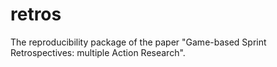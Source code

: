 # retros
The reproducibility package of the paper "Game-based Sprint Retrospectives: multiple Action Research".
